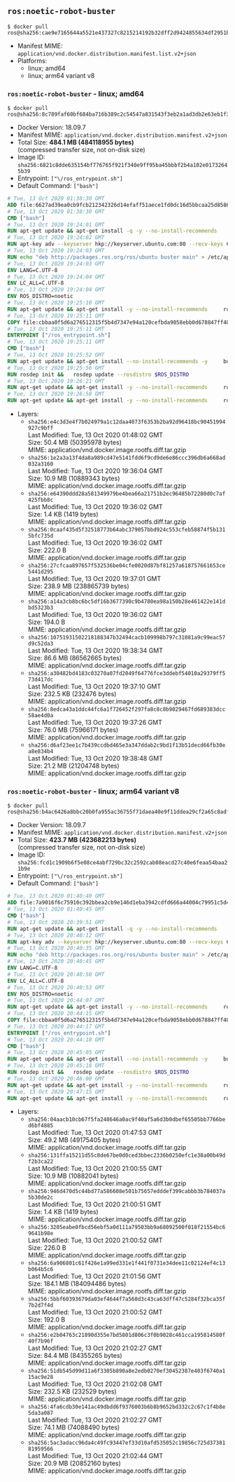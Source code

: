 ## `ros:noetic-robot-buster`

```console
$ docker pull ros@sha256:cae9e7165644a5521e437327c8215214192b32dff2d9424855634df2951b7bc2
```

-	Manifest MIME: `application/vnd.docker.distribution.manifest.list.v2+json`
-	Platforms:
	-	linux; amd64
	-	linux; arm64 variant v8

### `ros:noetic-robot-buster` - linux; amd64

```console
$ docker pull ros@sha256:8c789faf60bf684ba716b389c2c54547a831543f3eb2a1ad3db2e63eb1f385c1
```

-	Docker Version: 18.09.7
-	Manifest MIME: `application/vnd.docker.distribution.manifest.v2+json`
-	Total Size: **484.1 MB (484118955 bytes)**  
	(compressed transfer size, not on-disk size)
-	Image ID: `sha256:6821c8dde635154bf776765f921f340e9ff95ba45bbbf2b4a102e01732645b39`
-	Entrypoint: `["\/ros_entrypoint.sh"]`
-	Default Command: `["bash"]`

```dockerfile
# Tue, 13 Oct 2020 01:38:30 GMT
ADD file:6627ad39ea0cb9fcb212342326d14efaff51aece1fd0dc16d5bbcaa25d858622 in / 
# Tue, 13 Oct 2020 01:38:30 GMT
CMD ["bash"]
# Tue, 13 Oct 2020 19:24:01 GMT
RUN apt-get update && apt-get install -q -y --no-install-recommends     dirmngr     gnupg2     && rm -rf /var/lib/apt/lists/*
# Tue, 13 Oct 2020 19:24:02 GMT
RUN apt-key adv --keyserver hkp://keyserver.ubuntu.com:80 --recv-keys C1CF6E31E6BADE8868B172B4F42ED6FBAB17C654
# Tue, 13 Oct 2020 19:24:03 GMT
RUN echo "deb http://packages.ros.org/ros/ubuntu buster main" > /etc/apt/sources.list.d/ros1-latest.list
# Tue, 13 Oct 2020 19:24:03 GMT
ENV LANG=C.UTF-8
# Tue, 13 Oct 2020 19:24:04 GMT
ENV LC_ALL=C.UTF-8
# Tue, 13 Oct 2020 19:24:04 GMT
ENV ROS_DISTRO=noetic
# Tue, 13 Oct 2020 19:25:10 GMT
RUN apt-get update && apt-get install -y --no-install-recommends     ros-noetic-ros-core=1.5.0-1*     && rm -rf /var/lib/apt/lists/*
# Tue, 13 Oct 2020 19:25:11 GMT
COPY file:cbbaa0f5d6a276512315f5b4d7347e94a120cefbda9058ebb0d678847ff4837f in / 
# Tue, 13 Oct 2020 19:25:11 GMT
ENTRYPOINT ["/ros_entrypoint.sh"]
# Tue, 13 Oct 2020 19:25:11 GMT
CMD ["bash"]
# Tue, 13 Oct 2020 19:25:52 GMT
RUN apt-get update && apt-get install --no-install-recommends -y     build-essential     python3-rosdep     python3-rosinstall     python3-vcstools     && rm -rf /var/lib/apt/lists/*
# Tue, 13 Oct 2020 19:25:56 GMT
RUN rosdep init &&   rosdep update --rosdistro $ROS_DISTRO
# Tue, 13 Oct 2020 19:26:21 GMT
RUN apt-get update && apt-get install -y --no-install-recommends     ros-noetic-ros-base=1.5.0-1*     && rm -rf /var/lib/apt/lists/*
# Tue, 13 Oct 2020 19:26:58 GMT
RUN apt-get update && apt-get install -y --no-install-recommends     ros-noetic-robot=1.5.0-1*     && rm -rf /var/lib/apt/lists/*
```

-	Layers:
	-	`sha256:e4c3d3e4f7b024979a1c12daa4073f6353b2ba92d96418bc90451994927c9bff`  
		Last Modified: Tue, 13 Oct 2020 01:48:02 GMT  
		Size: 50.4 MB (50395978 bytes)  
		MIME: application/vnd.docker.image.rootfs.diff.tar.gzip
	-	`sha256:1e2a3a13f4da8a989cd47e5141fdd6f9cd9de6e86ccc396db6a668ad032a3160`  
		Last Modified: Tue, 13 Oct 2020 19:36:04 GMT  
		Size: 10.9 MB (10889343 bytes)  
		MIME: application/vnd.docker.image.rootfs.diff.tar.gzip
	-	`sha256:e64390ddd28a581349979be4bea66a21751b2ec96485b72280d0c7af425fbb8c`  
		Last Modified: Tue, 13 Oct 2020 19:36:02 GMT  
		Size: 1.4 KB (1419 bytes)  
		MIME: application/vnd.docker.image.rootfs.diff.tar.gzip
	-	`sha256:0caaf435d5f32518773b64abc379057bbd924c553cfeb58874f5b1315bfc735d`  
		Last Modified: Tue, 13 Oct 2020 19:36:02 GMT  
		Size: 222.0 B  
		MIME: application/vnd.docker.image.rootfs.diff.tar.gzip
	-	`sha256:27cfcaa897657f532536be04cfe0020d87bf81257a618757661653ce5441d295`  
		Last Modified: Tue, 13 Oct 2020 19:37:01 GMT  
		Size: 238.9 MB (238865739 bytes)  
		MIME: application/vnd.docker.image.rootfs.diff.tar.gzip
	-	`sha256:a14a3cb8bc6bc5df16b3677390c9b4780ea98a150b28e461422e141dbd5323b3`  
		Last Modified: Tue, 13 Oct 2020 19:36:02 GMT  
		Size: 194.0 B  
		MIME: application/vnd.docker.image.rootfs.diff.tar.gzip
	-	`sha256:10751931502218188347b32494cacb109998b797c31081a9c99eac57d9c52da3`  
		Last Modified: Tue, 13 Oct 2020 19:38:34 GMT  
		Size: 86.6 MB (86562665 bytes)  
		MIME: application/vnd.docker.image.rootfs.diff.tar.gzip
	-	`sha256:a30482bd4183c03270a07fd2049f64776fce3ddebf54010a29379ff573d417dc`  
		Last Modified: Tue, 13 Oct 2020 19:37:10 GMT  
		Size: 232.5 KB (232476 bytes)  
		MIME: application/vnd.docker.image.rootfs.diff.tar.gzip
	-	`sha256:8edca43a1ddc44fc6a1f726452f297fa8c8c8b9029467fd689383dcc58ae4d0a`  
		Last Modified: Tue, 13 Oct 2020 19:37:26 GMT  
		Size: 76.0 MB (75966171 bytes)  
		MIME: application/vnd.docker.image.rootfs.diff.tar.gzip
	-	`sha256:d6af23ee1c7b439ccdbd465e3a347ddab2c9bd1f13b51decd66fb30ea8e834b4`  
		Last Modified: Tue, 13 Oct 2020 19:38:48 GMT  
		Size: 21.2 MB (21204748 bytes)  
		MIME: application/vnd.docker.image.rootfs.diff.tar.gzip

### `ros:noetic-robot-buster` - linux; arm64 variant v8

```console
$ docker pull ros@sha256:b4ac6426a8bbc20b0fa955ac36755f71daea40e9f11ddea29cf2a65c8adfad76
```

-	Docker Version: 18.09.7
-	Manifest MIME: `application/vnd.docker.distribution.manifest.v2+json`
-	Total Size: **423.7 MB (423682213 bytes)**  
	(compressed transfer size, not on-disk size)
-	Image ID: `sha256:fcd1c1909b6f5e08ce4abf729bc32c2592cab08eacd27c40e6feaa54baa21b9e`
-	Entrypoint: `["\/ros_entrypoint.sh"]`
-	Default Command: `["bash"]`

```dockerfile
# Tue, 13 Oct 2020 01:40:40 GMT
ADD file:7a9016f6c75910c392bbea2cb9e146d1eba3942cdfd666a44004c79951c5d46f in / 
# Tue, 13 Oct 2020 01:40:45 GMT
CMD ["bash"]
# Tue, 13 Oct 2020 20:39:51 GMT
RUN apt-get update && apt-get install -q -y --no-install-recommends     dirmngr     gnupg2     && rm -rf /var/lib/apt/lists/*
# Tue, 13 Oct 2020 20:40:12 GMT
RUN apt-key adv --keyserver hkp://keyserver.ubuntu.com:80 --recv-keys C1CF6E31E6BADE8868B172B4F42ED6FBAB17C654
# Tue, 13 Oct 2020 20:40:35 GMT
RUN echo "deb http://packages.ros.org/ros/ubuntu buster main" > /etc/apt/sources.list.d/ros1-latest.list
# Tue, 13 Oct 2020 20:40:45 GMT
ENV LANG=C.UTF-8
# Tue, 13 Oct 2020 20:40:50 GMT
ENV LC_ALL=C.UTF-8
# Tue, 13 Oct 2020 20:40:53 GMT
ENV ROS_DISTRO=noetic
# Tue, 13 Oct 2020 20:44:07 GMT
RUN apt-get update && apt-get install -y --no-install-recommends     ros-noetic-ros-core=1.5.0-1*     && rm -rf /var/lib/apt/lists/*
# Tue, 13 Oct 2020 20:44:15 GMT
COPY file:cbbaa0f5d6a276512315f5b4d7347e94a120cefbda9058ebb0d678847ff4837f in / 
# Tue, 13 Oct 2020 20:44:17 GMT
ENTRYPOINT ["/ros_entrypoint.sh"]
# Tue, 13 Oct 2020 20:44:18 GMT
CMD ["bash"]
# Tue, 13 Oct 2020 20:45:05 GMT
RUN apt-get update && apt-get install --no-install-recommends -y     build-essential     python3-rosdep     python3-rosinstall     python3-vcstools     && rm -rf /var/lib/apt/lists/*
# Tue, 13 Oct 2020 20:45:18 GMT
RUN rosdep init &&   rosdep update --rosdistro $ROS_DISTRO
# Tue, 13 Oct 2020 20:46:08 GMT
RUN apt-get update && apt-get install -y --no-install-recommends     ros-noetic-ros-base=1.5.0-1*     && rm -rf /var/lib/apt/lists/*
# Tue, 13 Oct 2020 20:47:15 GMT
RUN apt-get update && apt-get install -y --no-install-recommends     ros-noetic-robot=1.5.0-1*     && rm -rf /var/lib/apt/lists/*
```

-	Layers:
	-	`sha256:04aacb10cb67f5fa248646a0ac9f40af5a6d3b0dbef65505bb7766bed6bf4885`  
		Last Modified: Tue, 13 Oct 2020 01:47:53 GMT  
		Size: 49.2 MB (49175405 bytes)  
		MIME: application/vnd.docker.image.rootfs.diff.tar.gzip
	-	`sha256:131ffa15211d55c8de67be0d0ced3bbec2336b0250efc1e38a00b49df2b3ca22`  
		Last Modified: Tue, 13 Oct 2020 21:00:55 GMT  
		Size: 10.9 MB (10882041 bytes)  
		MIME: application/vnd.docker.image.rootfs.diff.tar.gzip
	-	`sha256:946d470d5c44bd77a586608e501b75657edddef399cabbb3b784037a5b30de2c`  
		Last Modified: Tue, 13 Oct 2020 21:00:51 GMT  
		Size: 1.4 KB (1419 bytes)  
		MIME: application/vnd.docker.image.rootfs.diff.tar.gzip
	-	`sha256:3205eabe0fbcd56ebf5a0d111a79503bb9a68092500f018f21554bc69641b98e`  
		Last Modified: Tue, 13 Oct 2020 21:00:52 GMT  
		Size: 226.0 B  
		MIME: application/vnd.docker.image.rootfs.diff.tar.gzip
	-	`sha256:6a906801c61f426e1a99ed331e1f441f0731e34dee11c02124ef4c13b064b5c6`  
		Last Modified: Tue, 13 Oct 2020 21:01:56 GMT  
		Size: 184.1 MB (184094486 bytes)  
		MIME: application/vnd.docker.image.rootfs.diff.tar.gzip
	-	`sha256:5bbf60393679da03ef4644f7a560d3c43ca63dff47c5284f32bca35f7b2d7f4d`  
		Last Modified: Tue, 13 Oct 2020 21:00:52 GMT  
		Size: 192.0 B  
		MIME: application/vnd.docker.image.rootfs.diff.tar.gzip
	-	`sha256:e2b04763c21890d355e7bd5801d806c3f0b9028c461cca195814580f40f7b96f`  
		Last Modified: Tue, 13 Oct 2020 21:02:27 GMT  
		Size: 84.4 MB (84355265 bytes)  
		MIME: application/vnd.docker.image.rootfs.diff.tar.gzip
	-	`sha256:51db545d99d11a6f3305b890a8e2edb0270ef30452387e403f6740a115ac9e28`  
		Last Modified: Tue, 13 Oct 2020 21:02:08 GMT  
		Size: 232.5 KB (232529 bytes)  
		MIME: application/vnd.docker.image.rootfs.diff.tar.gzip
	-	`sha256:4fa6cdb30e141ac49dbdd6f9376003b6b8b9652bd332c2c67c1f4b8e5da3a087`  
		Last Modified: Tue, 13 Oct 2020 21:02:27 GMT  
		Size: 74.1 MB (74088490 bytes)  
		MIME: application/vnd.docker.image.rootfs.diff.tar.gzip
	-	`sha256:5ac3adacc96da4c49fc93447ef33d10afd535052c19856c725d3738181959566`  
		Last Modified: Tue, 13 Oct 2020 21:02:44 GMT  
		Size: 20.9 MB (20852160 bytes)  
		MIME: application/vnd.docker.image.rootfs.diff.tar.gzip
